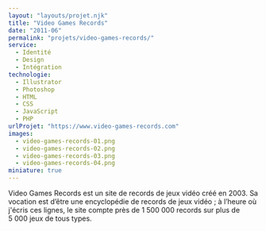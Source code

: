 ```yaml
---
layout: "layouts/projet.njk"
title: "Video Games Records"
date: "2011-06"
permalink: "projets/video-games-records/"
service:
  - Identité
  - Design
  - Intégration
technologie:
  - Illustrator
  - Photoshop
  - HTML
  - CSS
  - JavaScript
  - PHP
urlProjet: "https://www.video-games-records.com"
images:
  - video-games-records-01.png
  - video-games-records-02.png
  - video-games-records-03.png
  - video-games-records-04.png
miniature: true
---
```


<p>Video Games Records est un site de records de jeux vidéo créé en 2003. Sa vocation est d’être une encyclopédie de records de jeux vidéo&nbsp;; à l’heure où j'écris ces lignes, le site compte près de 1&nbsp;500&nbsp;000 records sur plus de 5&nbsp;000 jeux de tous types.</p>
